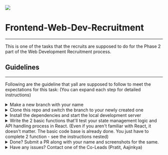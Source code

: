 <img src="https://camo.githubusercontent.com/db2c8aabf00f7e7f930d7f2b4019a92573f37faae5be1d092bab4811bcab3c61/68747470733a2f2f7265732e636c6f7564696e6172792e636f6d2f737461727475702d6772696e642f696d6167652f75706c6f61642f6470725f322e302c666c5f73616e6974697a652f76312f6763732f706c6174666f726d2d646174612d6473632f636f6e74656e746275696c6465722f6c6f676f5f6461726b5f686f72697a6f6e74616c5f30393773376f612e737667"></img>

# Frontend-Web-Dev-Recruitment
---
This is one of the tasks that the recruits are supposed to do for the Phase 2 part of the Web Development Recruitment process.

## Guidelines
---
Following are the guideline that yall are supposed to follow to meet the expectations for this task:
(You can expand each step for detailed instructions)

<details>
  <summary>Make a new branch with your name</summary>
  <img src="https://user-images.githubusercontent.com/51255935/133150462-9061a989-997d-4bfc-b496-d20a9f9be9d1.png" />

  ```
  Copy the url and clone it using: git clone <url>
  ```
  
</details>

<details>
  <summary>Clone this repo and switch the branch to your newly created one</summary>
  <img src="https://user-images.githubusercontent.com/51255935/133149655-299f13ec-52b2-407d-af85-83137eab4d8d.png" />

  
  ```
  Copy the url and clone it using: git clone <url>
  Swap branch: git checkout testUser
  ```
  
</details>

<details>
  <summary>Install the dependencies and start the local development server</summary>
  
  ```
  Go into the folder like: cd folderName
  Install dependencies using: npm i
  Start dev server using: npm start
  ```
</details>

<details>
  <summary>Write the 2 basic functions that'll test your state management logic and API handling process in React. (Even if you aren't familiar with React, it doesn't matter. The basic code base is already done. You just have to complete 2 function - see the instructions nested)</summary>
  
  - [x] ```getData()``` which is responsible to get the data from the endpoint: https://jsonplaceholder.typicode.com/albums
  - [x] ```deleteCard()``` which is responsible to removing an object from the state on the click of the button
  
</details>

<details>
  <summary>Done? Submit a PR along with your name and screenshots for the same.</summary>
  
  Once done, just submit a PR to the ```main``` branch and wait for one of the Co-Lead to go through it. That's your submission for Phase 2
</details>

<details>
  <summary>Have any issues? Contact one of the Co-Leads (Pratit, Aajinkya)</summary>
  
  - [x] Aajinkya Singh: https://github.com/aajinkya1203
  - [x] Pratit Bandiwadekar: https://github.com/Pratit23
</details>

